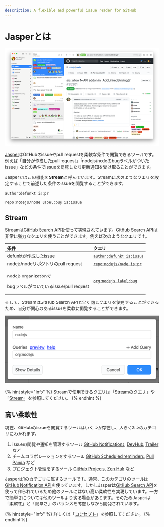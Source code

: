 ```yaml
---
description: A flexible and powerful issue reader for GitHub
---
```


# Jasperとは

![](.gitbook/assets/01_top.png)

[Jasper](https://jasperapp.io/)はGitHubのissueやpull requestを柔軟な条件で閲覧できるツールです。例えば「自分が作成したpull request」「nodejs/nodeのbugラベルがついたissue」などの条件でissueを閲覧したり更新通知を受け取ることができます。

Jasperではこの機能を**Stream**と呼んでいます。Streamに次のようなクエリを設定することで前述した条件のissueを閲覧することができます。

```text
author:defunkt is:pr
```

```text
repo:nodejs/node label:bug is:issue
```

## Stream <a id="stream"></a>

Streamは[GitHub Search API](https://docs.github.com/en/rest/reference/search)を使って実現されています。GitHub Search APIは非常に強力なクエリを使うことができます。例えば次のようなクエリです。

<table>
  <thead>
    <tr>
      <th style="text-align:left">&#x6761;&#x4EF6;</th>
      <th style="text-align:left">&#x30AF;&#x30A8;&#x30EA;</th>
    </tr>
  </thead>
  <tbody>
    <tr>
      <td style="text-align:left">defunkt&#x304C;&#x4F5C;&#x6210;&#x3057;&#x305F;issue</td>
      <td style="text-align:left"><a href="https://github.com/search?q=author%3Adefunkt+is%3Aissue"><code>author:defunkt is:issue</code></a>
      </td>
    </tr>
    <tr>
      <td style="text-align:left">nodejs/node&#x30EA;&#x30DD;&#x30B8;&#x30C8;&#x30EA;&#x306E;pull request</td>
      <td
      style="text-align:left"><a href="https://github.com/search?q=repo%3Anodejs%2Fnode+is%3Apr"><code>repo:nodejs/node is:pr</code></a>
        </td>
    </tr>
    <tr>
      <td style="text-align:left">
        <p>nodejs organization&#x3067;</p>
        <p>bug&#x30E9;&#x30D9;&#x30EB;&#x304C;&#x3064;&#x3044;&#x3066;&#x3044;&#x308B;issue/pull
          request</p>
      </td>
      <td style="text-align:left"><a href="https://github.com/search?q=org%3Anodejs+label%3Abug"><code>org:nodejs label:bug</code></a>
      </td>
    </tr>
  </tbody>
</table>

そして、StreamはGitHub Search APIと全く同じクエリを使用することができるため、自分が関心のあるissueを柔軟に閲覧することができます。

![](.gitbook/assets/stream_editor.png)

{% hint style="info" %}
Streamで使用できるクエリは「[Streamのクエリ](usecase/query.md)」や「[Stream](reference/stream.md)」を参照してください。
{% endhint %}

## 高い柔軟性 <a id="flexible"></a>

現在、GitHubのissueを閲覧するツールはいくつか存在し、大きく3つのカテゴリにわかれます。

1. issueの閲覧や通知を管理するツール [GitHub Notifications](https://github.com/notifications), [DevHub](https://devhubapp.com/), [Trailer](http://ptsochantaris.github.io/trailer/) など
2. チームコラボレーションをするツール [GitHub Scheduled reminders](https://docs.github.com/en/github/setting-up-and-managing-organizations-and-teams/managing-scheduled-reminders-for-your-team), [Pull Panda](https://pullpanda.com/) など
3. プロジェクト管理をするツール [GitHub Projects](https://docs.github.com/en/github/managing-your-work-on-github/managing-project-boards), [Zen Hub](https://www.zenhub.com/) など

Jasperは1のカテゴリに属するツールです。通常、このカテゴリのツールは[GitHub Notification API](https://docs.github.com/en/rest/reference/activity#notifications)を使っています。しかしJasperは[GitHub Search API](https://docs.github.com/en/rest/reference/search)を使って作られているため他のツールにはない高い柔軟性を実現しています。一方で簡単さについては他のツールより劣る場合があります。そのためJasperは「柔軟性」と「簡単さ」のバランスを考慮しながら開発されています。

{% hint style="info" %}
詳しくは「[コンセプト](faq.md#concept)」を参照してください。
{% endhint %}

